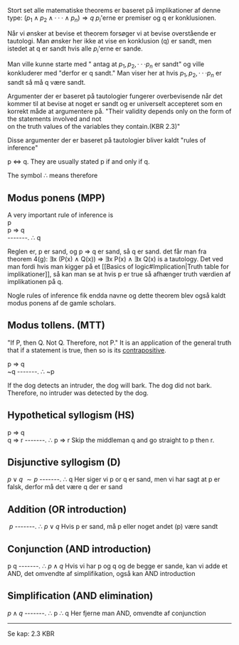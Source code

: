 Stort set alle matematiske theorems er baseret på implikationer af denne type:
$( p_1 ∧ p_2 ∧ · · · ∧ p_n ) ⇒ q$
$p_i$'erne er premiser og q er konklusionen. 

Når vi ønsker at bevise et theorem forsøger vi at bevise overstående er tautologi. Man ønsker her ikke at vise en konklusion (q) er sandt, men istedet at q er sandt hvis alle $p_i$'erne er sande. 

Man ville kunne starte med  " antag at $p_1,p_2,· · · p_n$ er sandt" og ville konkluderer med "derfor er q sandt." Man viser her at hvis $p_1,p_2,· · · p_n$ er sandt så må q være sandt.

Argumenter der er baseret på tautologier fungerer overbevisende når det kommer til at bevise at noget er sandt og er universelt accepteret som en korrekt måde at argumentere på. "Their validity depends only on the form of the statements involved and not  
on the truth values of the variables they contain.(KBR 2.3)"

Disse argumenter der er baseret på tautologier bliver kaldt "rules of inference"

p ⇔ q. They are usually stated p if and only if q.

The symbol ∴ means therefore
## Modus ponens (MPP)
A very important rule of inference is  
p  
p ⇒ q  
-------.
∴ q

Reglen er, p er sand, og p ⇒ q er sand, så q er sand. det får man fra theorem 4(g): 
∃x (P(x) ∧ Q(x)) ⇒ ∃x P(x) ∧ ∃x Q(x) is a tautology.
Det ved man fordi hvis man kigger på et [[Basics of logic#Implication|Truth table for implikationer]], så kan man se at hvis p er true så afhænger truth værdien af implikationen på q. 

Nogle rules of inference fik endda navne og dette theorem blev også kaldt modus ponens af de gamle scholars. 

## Modus tollens.  (MTT)
"If P, then Q. Not Q. Therefore, not P." It is an application of the general truth that if a statement is true, then so is its [contrapositive](https://en.wikipedia.org/wiki/Contrapositive "Contrapositive").

p ⇒ q  
~q
-------.
∴ ~p

If the dog detects an intruder, the dog will bark.
The dog did not bark.
Therefore, no intruder was detected by the dog.
## Hypothetical syllogism (HS) 
p ⇒ q  
q ⇒ r
-------.
∴ p ⇒ r
Skip the middleman q and go straight to p then r. 
## Disjunctive syllogism (D)
$p \vee q$
$\sim p$
-------.
∴ q
Her siger vi p or q er sand, men vi har sagt at p er falsk, derfor må det være q der er sand
## Addition (OR introduction)
$~p$
-------.
∴ $p \vee q$
Hvis p er sand, må p eller noget andet (p) være sandt
## Conjunction (AND introduction)
p
q
-------.
∴ $p \wedge q$
Hvis vi har p og q og de begge er sande, kan vi adde et AND, det omvendte af simplifikation, også kan AND introduction 
## Simplification (AND elimination)
$p \wedge q$
-------.
∴ p
∴ q
Her fjerne man AND, omvendte af conjunction

--- 
Se kap: 2.3 KBR